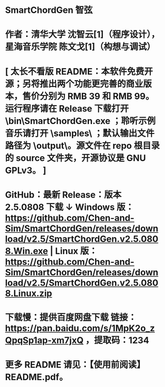# SmartChordGen 智弦

# 作者：清华大学  沈智云[1]（程序设计），  星海音乐学院  陈文戈[1]（构想与调试） 


# [ 太长不看版 README：本软件免费开源；另将推出两个功能更完善的商业版本，售价分别为 RMB 39 和 RMB 99。运行程序请在 Release 下载打开 \bin\SmartChordGen.exe ；聆听示例音乐请打开 \samples\ ；默认输出文件路径为 \output\。源文件在 repo 根目录的 source 文件夹，开源协议是 GNU GPLv3。 ]

# GitHub：最新 Release：版本 2.5.0808 下载 ↓ Windows 版： https://github.com/Chen-and-Sim/SmartChordGen/releases/download/v2.5/SmartChordGen.v2.5.0808.Win.exe | Linux 版：https://github.com/Chen-and-Sim/SmartChordGen/releases/download/v2.5/SmartChordGen.v2.5.0808.Linux.zip

# 下载慢：提供百度网盘下载 链接：https://pan.baidu.com/s/1MpK2o_zQpqSp1ap-xm7jxQ ，提取码：1234 

# 更多 README 请见：【使用前阅读】README.pdf。
